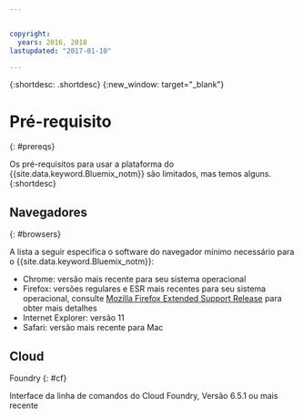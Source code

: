 ```yaml
---


copyright:
  years: 2016, 2018
lastupdated: "2017-01-10"

---
```


{:shortdesc: .shortdesc}
{:new_window: target="_blank"}

# Pré-requisito
{: #prereqs}

Os pré-requisitos para usar a plataforma do {{site.data.keyword.Bluemix_notm}} são limitados, mas temos alguns.
{:shortdesc}

## Navegadores
{: #browsers}

A lista a seguir especifica o software do navegador mínimo necessário para o {{site.data.keyword.Bluemix_notm}}:

 * Chrome: versão mais recente para seu sistema operacional
 * Firefox: versões regulares e ESR mais recentes para seu sistema operacional, consulte [Mozilla Firefox Extended Support Release](https://www.mozilla.org/firefox/organizations/) para obter mais detalhes
 * Internet Explorer: versão 11
 * Safari: versão mais recente para Mac

## Cloud
Foundry
{: #cf}

Interface da linha de comandos do Cloud Foundry, Versão 6.5.1 ou mais recente
